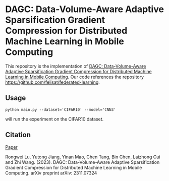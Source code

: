 # DAGC: Data-Volume-Aware Adaptive Sparsification Gradient Compression for Distributed Machine Learning in Mobile Computing

This repository is the implementation of  [DAGC: Data-Volume-Aware Adaptive Sparsification Gradient Compression for Distributed Machine Learning in Mobile Computing](https://arxiv.org/abs/2311.07324). Our code references the repository https://github.com/felisat/federated-learning.

## Usage

`python main.py --dataset='CIFAR10' --model='CNN3'`

will run the experiment on the CIFAR10 dataset.

## Citation

[Paper](https://arxiv.org/abs/2311.07324)

Rongwei Lu, Yutong Jiang, Yinan Mao, Chen Tang, Bin Chen, Laizhong Cui and Zhi Wang. (2023). DAGC: Data-Volume-Aware Adaptive Sparsification Gradient Compression for Distributed Machine Learning in Mobile Computing. arXiv preprint arXiv: 2311.07324
